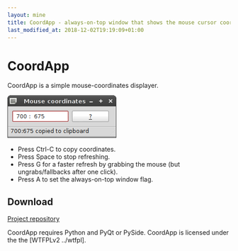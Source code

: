 ```yaml
---
layout: mine
title: CoordApp - always-on-top window that shows the mouse cursor coordinates
last_modified_at: 2018-12-02T19:19:09+01:00
---
```


# CoordApp #

CoordApp is a simple mouse-coordinates displayer.

![Screenshot](screenshot.png)

* Press Ctrl-C to copy coordinates.
* Press Space to stop refreshing.
* Press G for a faster refresh by grabbing the mouse (but ungrabs/fallbacks after one click).
* Press A to set the always-on-top window flag.

## Download ##

[Project repository](https://github.com/hydrargyrum/attic/tree/master/coordapp)

CoordApp requires Python and PyQt or PySide.
CoordApp is licensed under the the [WTFPLv2 ../wtfpl].

